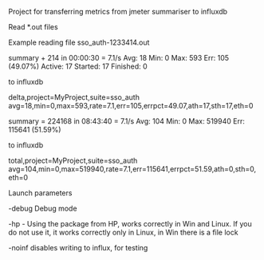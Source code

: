 Project for transferring metrics from jmeter summariser to influxdb

Read *.out files

Example reading file sso_auth-1233414.out

summary +    214 in 00:00:30 =    7.1/s Avg:    18 Min:     0 Max:   593 Err:   105 (49.07%) Active: 17 Started: 17 Finished: 0

to influxdb

delta,project=MyProject,suite=sso_auth avg=18,min=0,max=593,rate=7.1,err=105,errpct=49.07,ath=17,sth=17,eth=0

summary = 224168 in 08:43:40 =    7.1/s Avg:   104 Min:     0 Max: 519940 Err: 115641 (51.59%)

to influxdb

total,project=MyProject,suite=sso_auth avg=104,min=0,max=519940,rate=7.1,err=115641,errpct=51.59,ath=0,sth=0,eth=0 


Launch parameters

-debug Debug mode

-hp - Using the package from HP, works correctly in Win and Linux. If you do not use it, it works correctly only in Linux, in Win there is a file lock

-noinf disables writing to influx, for testing

